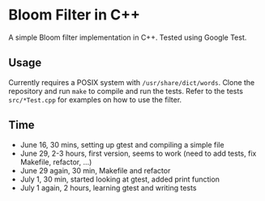 # Bloom Filter in C++

A simple Bloom filter implementation in C++. Tested using Google Test.

## Usage

Currently requires a POSIX system with `/usr/share/dict/words`.
Clone the repository and run `make` to compile and run the tests.
Refer to the tests `src/*Test.cpp` for examples on how to use the filter.

## Time

 * June 16, 30 mins, setting up gtest and compiling a simple file
 * June 29, 2-3 hours, first version, seems to work (need to add tests,
   fix Makefile, refactor, ...)
 * June 29 again, 30 min, Makefile and refactor
 * July 1, 30 min, started looking at gtest, added print function
 * July 1 again, 2 hours, learning gtest and writing tests
